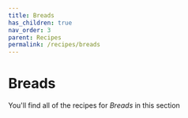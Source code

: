 ```yaml
---
title: Breads
has_children: true
nav_order: 3
parent: Recipes
permalink: /recipes/breads
---
```


# Breads

You'll find all of the recipes for *Breads* in this section

